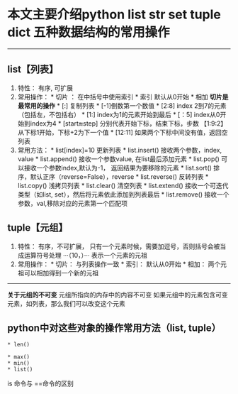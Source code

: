 # 本文主要介绍python list str set tuple dict 五种数据结构的常用操作
**************
## list【列表】
  1.  特性： 有序, 可扩展
  2. 常用操作：
    * 切片 ： 在中括号中使用索引
    * 索引 默认从0开始 
    * 相加
    **切片是最常用的操作**
    * [:] 复制列表
    * [-1]倒数第一个数值
    * [2:8] index 2到7的元素（包括左，不包括右）
    * [1:] index为1的元素开始到最后
    * [：5] index从0开始到index为4
    * [start:end:step]  分别代表开始下标，结束下标，步数 【1:9:2】从下标1开始，下标+2为下一个值
    * [12:11]   如果两个下标中间没有值，返回空列表
  3. 常用方法：
    * list[index]=10 更新列表
    * list.insert() 接收两个参数，index, value
    * list.append() 接收一个参数value, 在list最后添加元素
    * list.pop()    可以接收一个参数index,默认为-1， 返回结果为要移除的元素
    * list.sort()   排序，默认正序（reverse=False），reverse
    * list.reverse()  反转列表
    * list.copy()   浅拷贝列表
    * list.clear()  清空列表
    * list.extend() 接收一个可迭代类型（如list, set），然后将元素依此添加到列表最后
    * list.remove() 接收一个参数，val,移除对应的元素第一个匹配项




## tuple【元组】
  1. 特性： 有序，不可扩展， 只有一个元素时候，需要加逗号，否则括号会被当成运算符号处理 ···（10，）··· 表示一个元素的元祖
  2. 常用操作：
    * 切片： 与列表操作一致
    * 索引： 默认从0开始
    * 相加： 两个元祖可以相加得到一个新的元祖
***************************
**关于元组的不可变**
元组所指向的内存中的内容不可变
如果元组中的元素包含可变元素，如列表，那么我们可以改变这个元素


## python中对这些对象的操作常用方法（list, tuple）
    * len() 

    * max()
    * min()
    * list()

is 命令与 ==命令的区别